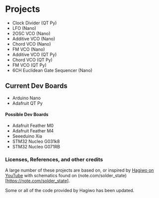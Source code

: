 # Projects

- Clock Divider (QT Py)
- LFO (Nano)
- 2OSC VCO (Nano)
- Additive VCO (Nano)
- Chord VCO (Nano)
- FM VCO (Nano)
- Additive VCO (QT Py)
- Chord VCO (QT Py)
- FM VCO (QT Py)
- 6CH Euclidean Gate Sequencer (Nano)

## Current Dev Boards

- Arduino Nano
- Adafruit QT Py

#### Possible Dev Boards
- Adafruit Feather M0
- Adafruit Feather M4
- Seeeduino Xia
- STM32 Nucleo G031k8
- STM32 Nucleo G071RB

### Licenses, References, and other credits

A large number of these projects are based on, or inspired by [Hagiwo on YouTube](https://www.youtube.com/c/HAGIWO) with schematics found on (note.com/solder_state)[https://note.com/solder_state].

Some or all of the code provided by Hagiwo has been updated.
